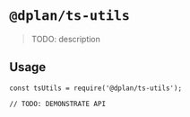# `@dplan/ts-utils`

> TODO: description

## Usage

```
const tsUtils = require('@dplan/ts-utils');

// TODO: DEMONSTRATE API
```
